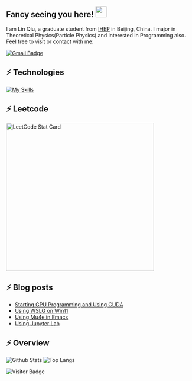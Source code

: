 ## Fancy seeing you here! <img src="https://raw.githubusercontent.com/aemmadi/aemmadi/master/wave.gif" width="30px">

I am Lin Qiu, a graduate student from [IHEP](http://english.ihep.cas.cn/) in Beijing, China. I major in Theoretical Physics(Particle Physics) and interested in Programming also. Feel free to visit or contact with me:


[![Gmail Badge](https://img.shields.io/badge/-qiulin@ihep.ac.cn-c14438?style=flat-square&logo=Gmail&logoColor=white&link=mailto:qiulin@ihep.ac.cn)](mailto:qiulin@ihep.ac.cn)

## ⚡ Technologies

[![My Skills](https://skillicons.dev/icons?i=julia,py,latex,cpp,emacs,git,github,linux,vim)](https://skillicons.dev)

## ⚡ Leetcode
<a href="https://github.com/KnlnKS/leetcode-stats">
  <img alt="LeetCode Stat Card" src="https://apu5rh8gxk.execute-api.us-east-1.amazonaws.com/default/leetcode-stats?username=TravellingLight6" width="400"/>
</a>

## ⚡ Blog posts
<!-- BLOG-POST-LIST:START -->
- [Starting GPU Programming and Using CUDA](https://linqiu15.github.io//software/starting-gpu-and-using-cuda/)
- [Using WSLG on Win11](https://linqiu15.github.io//software/Using-wslg-on-win11/)
- [Using Mu4e in Emacs](https://linqiu15.github.io//emacs/use-mu4e-in-emacs/)
- [Using Jupyter Lab](https://linqiu15.github.io//software/Using-Jupyter-Lab/)
<!-- BLOG-POST-LIST:END -->

## ⚡ Overview 
![Github Stats](https://github-readme-stats.vercel.app/api?username=linqiu15&count_private=true&show_icons=true&include_all_commits=true)
![Top Langs](https://github-readme-stats.vercel.app/api/top-langs/?username=linqiu15&hide=TeX&layout=compact)

![Visitor Badge](https://visitor-badge.laobi.icu/badge?page_id=linqiu15.linqiu15)
